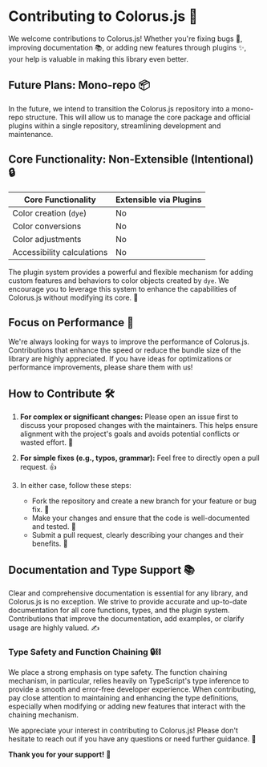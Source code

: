 # Contributing to Colorus.js 🎉

We welcome contributions to Colorus.js! Whether you're fixing bugs 🐛, improving documentation 📚, or adding new features through plugins ✨, your help is valuable in making this library even better.

## Future Plans: Mono-repo 📦

In the future, we intend to transition the Colorus.js repository into a mono-repo structure. This will allow us to manage the core package and official plugins within a single repository, streamlining development and maintenance.

## Core Functionality: Non-Extensible (Intentional) 🔒

| Core Functionality         | Extensible via Plugins |
| -------------------------- | ---------------------- |
| Color creation (`dye`)     | No                     |
| Color conversions          | No                     |
| Color adjustments          | No                     |
| Accessibility calculations | No                     |

The plugin system provides a powerful and flexible mechanism for adding custom features and behaviors to color objects created by `dye`. We encourage you to leverage this system to enhance the capabilities of Colorus.js without modifying its core. 💪

## Focus on Performance 🚀

We're always looking for ways to improve the performance of Colorus.js. Contributions that enhance the speed or reduce the bundle size of the library are highly appreciated. If you have ideas for optimizations or performance improvements, please share them with us!

## How to Contribute 🛠️

1. **For complex or significant changes:** Please open an issue first to discuss your proposed changes with the maintainers. This helps ensure alignment with the project's goals and avoids potential conflicts or wasted effort. 💬

2. **For simple fixes (e.g., typos, grammar):** Feel free to directly open a pull request. 👍

3. In either case, follow these steps:
   - Fork the repository and create a new branch for your feature or bug fix. 🍴
   - Make your changes and ensure that the code is well-documented and tested. 🧪
   - Submit a pull request, clearly describing your changes and their benefits. 🚀

## Documentation and Type Support 📚

Clear and comprehensive documentation is essential for any library, and Colorus.js is no exception. We strive to provide accurate and up-to-date documentation for all core functions, types, and the plugin system. Contributions that improve the documentation, add examples, or clarify usage are highly valued.
✍️

### Type Safety and Function Chaining 🔒⛓️

We place a strong emphasis on type safety. The function chaining mechanism, in particular, relies heavily on TypeScript's type inference to provide a smooth and error-free developer experience. When contributing, pay close attention to maintaining and enhancing the type definitions, especially when modifying or adding new features that interact with the chaining mechanism.

We appreciate your interest in contributing to Colorus.js! Please don't hesitate to reach out if you have any questions or need further guidance. 🙌

**Thank you for your support!** 🙏
